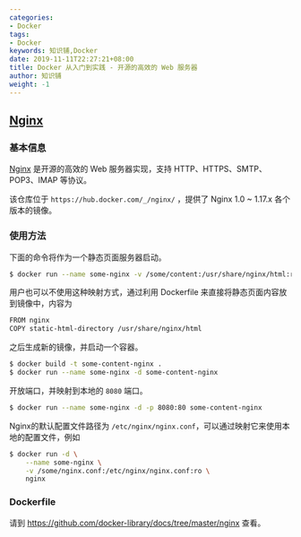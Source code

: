 ```yaml
---
categories:
- Docker
tags:
- Docker  
keywords: 知识铺,Docker
date: 2019-11-11T22:27:21+08:00
title: Docker 从入门到实践 - 开源的高效的 Web 服务器
author: 知识铺
weight: -1
---
```


## [Nginx](https://hub.docker.com/_/nginx/)

### 基本信息

[Nginx](https://en.wikipedia.org/wiki/Nginx) 是开源的高效的 Web 服务器实现，支持 HTTP、HTTPS、SMTP、POP3、IMAP 等协议。

该仓库位于 `https://hub.docker.com/_/nginx/` ，提供了 Nginx 1.0 ~ 1.17.x 各个版本的镜像。

### 使用方法

下面的命令将作为一个静态页面服务器启动。

```bash
$ docker run --name some-nginx -v /some/content:/usr/share/nginx/html:ro -d nginx
```

用户也可以不使用这种映射方式，通过利用 Dockerfile 来直接将静态页面内容放到镜像中，内容为

```bash
FROM nginx
COPY static-html-directory /usr/share/nginx/html
```

之后生成新的镜像，并启动一个容器。

```bash
$ docker build -t some-content-nginx .
$ docker run --name some-nginx -d some-content-nginx
```

开放端口，并映射到本地的 `8080` 端口。

```bash
$ docker run --name some-nginx -d -p 8080:80 some-content-nginx
```

Nginx的默认配置文件路径为 `/etc/nginx/nginx.conf`，可以通过映射它来使用本地的配置文件，例如

```bash
$ docker run -d \
    --name some-nginx \
    -v /some/nginx.conf:/etc/nginx/nginx.conf:ro \
    nginx
```

### Dockerfile

请到 https://github.com/docker-library/docs/tree/master/nginx 查看。
